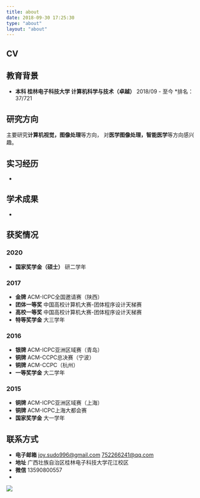 ```yaml
---
title: about
date: 2018-09-30 17:25:30
type: "about"
layout: "about"
---
```


## CV

## 教育背景

* <b>本科 桂林电子科技大学 计算机科学与技术（卓越）</b>
  2018/09 - 至今
   *排名：37/721

## 研究方向

主要研究**计算机视觉，图像处理**等方向，
对**医学图像处理，智能医学**等方向感兴趣。

## 实习经历

* 

## 学术成果

* 

## 获奖情况

### 2020

* <b>国家奖学金（硕士）</b>
  研二学年

### 2017

* <b>金牌</b>
  ACM-ICPC全国邀请赛（陕西）
* <b>团体一等奖</b>
  中国高校计算机大赛-团体程序设计天梯赛
* <b>高校一等奖</b>
  中国高校计算机大赛-团体程序设计天梯赛
* <b>特等奖学金</b>
  大三学年

### 2016

* <b>银牌</b>
  ACM-ICPC亚洲区域赛（青岛）
* <b>铜牌</b>
  ACM-CCPC总决赛（宁波）
* <b>铜牌</b>
  ACM-CCPC（杭州）
* <b>一等奖学金</b>
  大二学年

### 2015

* <b>铜牌</b>
  ACM-ICPC亚洲区域赛（上海）
* <b>铜牌</b>
  ACM-ICPC上海大都会赛
* <b>国家奖学金</b>
  大一学年

## 联系方式

* <b>电子邮箱</b>
  joy.sudo996@gmail.com
  752266241@qq.com
* <b>地址</b>
  广西壮族自治区桂林电子科技大学花江校区
* <b>微信</b>
  13590800557
* 

![](/medias/contact.jpg)
